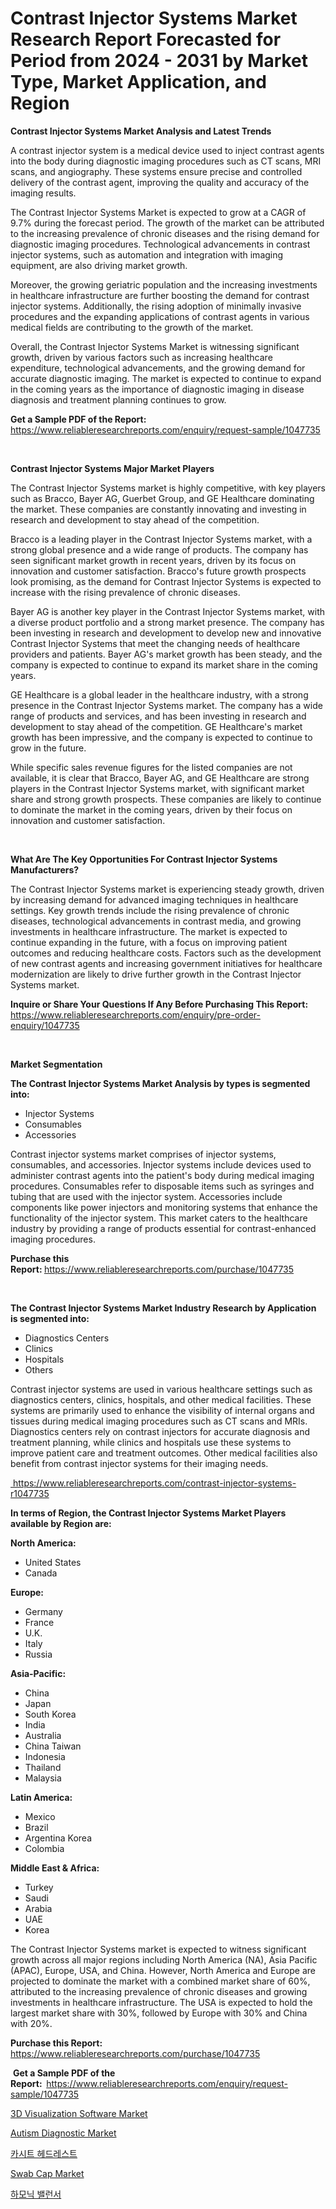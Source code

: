 <p><h1>Contrast Injector Systems Market Research Report Forecasted for Period from 2024 -  2031 by Market Type, Market Application, and Region</h1></p><p><strong>Contrast Injector Systems Market Analysis and Latest Trends</strong></p>
<p><p>A contrast injector system is a medical device used to inject contrast agents into the body during diagnostic imaging procedures such as CT scans, MRI scans, and angiography. These systems ensure precise and controlled delivery of the contrast agent, improving the quality and accuracy of the imaging results.</p><p>The Contrast Injector Systems Market is expected to grow at a CAGR of 9.7% during the forecast period. The growth of the market can be attributed to the increasing prevalence of chronic diseases and the rising demand for diagnostic imaging procedures. Technological advancements in contrast injector systems, such as automation and integration with imaging equipment, are also driving market growth.</p><p>Moreover, the growing geriatric population and the increasing investments in healthcare infrastructure are further boosting the demand for contrast injector systems. Additionally, the rising adoption of minimally invasive procedures and the expanding applications of contrast agents in various medical fields are contributing to the growth of the market.</p><p>Overall, the Contrast Injector Systems Market is witnessing significant growth, driven by various factors such as increasing healthcare expenditure, technological advancements, and the growing demand for accurate diagnostic imaging. The market is expected to continue to expand in the coming years as the importance of diagnostic imaging in disease diagnosis and treatment planning continues to grow.</p></p>
<p><strong>Get a Sample PDF of the Report:&nbsp;</strong> <a href="https://www.reliableresearchreports.com/enquiry/request-sample/1047735">https://www.reliableresearchreports.com/enquiry/request-sample/1047735</a></p>
<p>&nbsp;</p>
<p><strong>Contrast Injector Systems Major Market Players</strong></p>
<p><p>The Contrast Injector Systems market is highly competitive, with key players such as Bracco, Bayer AG, Guerbet Group, and GE Healthcare dominating the market. These companies are constantly innovating and investing in research and development to stay ahead of the competition.</p><p>Bracco is a leading player in the Contrast Injector Systems market, with a strong global presence and a wide range of products. The company has seen significant market growth in recent years, driven by its focus on innovation and customer satisfaction. Bracco's future growth prospects look promising, as the demand for Contrast Injector Systems is expected to increase with the rising prevalence of chronic diseases.</p><p>Bayer AG is another key player in the Contrast Injector Systems market, with a diverse product portfolio and a strong market presence. The company has been investing in research and development to develop new and innovative Contrast Injector Systems that meet the changing needs of healthcare providers and patients. Bayer AG's market growth has been steady, and the company is expected to continue to expand its market share in the coming years.</p><p>GE Healthcare is a global leader in the healthcare industry, with a strong presence in the Contrast Injector Systems market. The company has a wide range of products and services, and has been investing in research and development to stay ahead of the competition. GE Healthcare's market growth has been impressive, and the company is expected to continue to grow in the future.</p><p>While specific sales revenue figures for the listed companies are not available, it is clear that Bracco, Bayer AG, and GE Healthcare are strong players in the Contrast Injector Systems market, with significant market share and strong growth prospects. These companies are likely to continue to dominate the market in the coming years, driven by their focus on innovation and customer satisfaction.</p></p>
<p>&nbsp;</p>
<p><strong>What Are The Key Opportunities For Contrast Injector Systems Manufacturers?</strong></p>
<p><p>The Contrast Injector Systems market is experiencing steady growth, driven by increasing demand for advanced imaging techniques in healthcare settings. Key growth trends include the rising prevalence of chronic diseases, technological advancements in contrast media, and growing investments in healthcare infrastructure. The market is expected to continue expanding in the future, with a focus on improving patient outcomes and reducing healthcare costs. Factors such as the development of new contrast agents and increasing government initiatives for healthcare modernization are likely to drive further growth in the Contrast Injector Systems market.</p></p>
<p><strong>Inquire or Share Your Questions If Any Before Purchasing This Report:</strong> <a href="https://www.reliableresearchreports.com/enquiry/pre-order-enquiry/1047735">https://www.reliableresearchreports.com/enquiry/pre-order-enquiry/1047735</a></p>
<p>&nbsp;</p>
<p><strong>Market Segmentation</strong></p>
<p><strong>The Contrast Injector Systems Market Analysis by types is segmented into:</strong></p>
<p><ul><li>Injector Systems</li><li>Consumables</li><li>Accessories</li></ul></p>
<p><p>Contrast injector systems market comprises of injector systems, consumables, and accessories. Injector systems include devices used to administer contrast agents into the patient's body during medical imaging procedures. Consumables refer to disposable items such as syringes and tubing that are used with the injector system. Accessories include components like power injectors and monitoring systems that enhance the functionality of the injector system. This market caters to the healthcare industry by providing a range of products essential for contrast-enhanced imaging procedures.</p></p>
<p><strong>Purchase this Report:&nbsp;</strong><a href="https://www.reliableresearchreports.com/purchase/1047735">https://www.reliableresearchreports.com/purchase/1047735</a></p>
<p>&nbsp;</p>
<p><strong>The Contrast Injector Systems Market Industry Research by Application is segmented into:</strong></p>
<p><ul><li>Diagnostics Centers</li><li>Clinics</li><li>Hospitals</li><li>Others</li></ul></p>
<p><p>Contrast injector systems are used in various healthcare settings such as diagnostics centers, clinics, hospitals, and other medical facilities. These systems are primarily used to enhance the visibility of internal organs and tissues during medical imaging procedures such as CT scans and MRIs. Diagnostics centers rely on contrast injectors for accurate diagnosis and treatment planning, while clinics and hospitals use these systems to improve patient care and treatment outcomes. Other medical facilities also benefit from contrast injector systems for their imaging needs.</p></p>
<p><a href="https://www.reliableresearchreports.com/contrast-injector-systems-r1047735">&nbsp;https://www.reliableresearchreports.com/contrast-injector-systems-r1047735</a></p>
<p><strong>In terms of Region, the Contrast Injector Systems Market Players available by Region are:</strong></p>
<p>
    <p> <strong> North America: </strong>
        <ul>
            <li>United States</li>
            <li>Canada</li>
        </ul>
        </p> 
    <p> <strong> Europe: </strong>
        <ul>
            <li>Germany</li>
            <li>France</li>
            <li>U.K.</li>
            <li>Italy</li>
            <li>Russia</li>
        </ul>
        </p> 
    <p> <strong> Asia-Pacific: </strong>
        <ul>
            <li>China</li>
            <li>Japan</li>
            <li>South Korea</li>
            <li>India</li>
            <li>Australia</li>
            <li>China Taiwan</li>
            <li>Indonesia</li>
            <li>Thailand</li>
            <li>Malaysia</li>
        </ul>
        </p> 
    <p> <strong> Latin America: </strong>
        <ul>
            <li>Mexico</li>
            <li>Brazil</li>
            <li>Argentina Korea</li>
            <li>Colombia</li>
        </ul>
        </p> 
    <p> <strong> Middle East & Africa: </strong>
        <ul>
            <li>Turkey</li>
            <li>Saudi</li>
            <li>Arabia</li>
            <li>UAE</li>
            <li>Korea</li>
        </ul>
    </p>
    </p>
<p><p>The Contrast Injector Systems market is expected to witness significant growth across all major regions including North America (NA), Asia Pacific (APAC), Europe, USA, and China. However, North America and Europe are projected to dominate the market with a combined market share of 60%, attributed to the increasing prevalence of chronic diseases and growing investments in healthcare infrastructure. The USA is expected to hold the largest market share with 30%, followed by Europe with 30% and China with 20%.</p></p>
<p><strong>Purchase this Report: </strong><a href="https://www.reliableresearchreports.com/purchase/1047735">https://www.reliableresearchreports.com/purchase/1047735</a></p>
<p>&nbsp;<strong>Get a Sample PDF of the Report:&nbsp;&nbsp;</strong><a href="https://www.reliableresearchreports.com/enquiry/request-sample/1047735">https://www.reliableresearchreports.com/enquiry/request-sample/1047735</a></p>
<p><strong></strong></p>
<p><p><a href="https://issuu.com/reportprime-2/docs/3d-visualization-software-market-size-2030.pptx">3D Visualization Software Market</a></p><p><a href="https://github.com/JosephMorgnlvXXff/Market-Research-Report-List-1/blob/main/autism-diagnostic-market.md">Autism Diagnostic Market</a></p><p><a href="https://medium.com/@vlcostes/%EC%8B%9C%EC%9E%A5-%EC%98%88%EC%B8%A1-%EA%B8%80%EB%A1%9C%EB%B2%8C-%EC%B0%A8%EB%9F%89-%EC%8B%9C%ED%8A%B8-%ED%97%A4%EB%93%9C%EB%A0%88%EC%8A%A4%ED%8A%B8-%EB%8F%99%ED%96%A5-%EB%B0%8F-%EC%98%81%ED%96%A5-%EB%B6%84%EC%84%9D-2024-2031-%EC%9D%91%EC%9A%A9-%ED%94%84%EB%A1%9C%EA%B7%B8%EB%9E%A8-%EC%8A%B9%EC%9A%A9%EC%B0%A8-%EC%83%81%EC%9A%A9%EC%B0%A8-%EB%B0%8F-%EC%9C%A0%ED%98%95-%ED%86%B5%ED%95%A9-%EC%9E%90%EB%8F%99%EC%B0%A8-%EC%8B%9C%ED%8A%B8-%ED%97%A4%EB%93%9C%EB%A0%88%EC%8A%A4%ED%8A%B8-%EC%A1%B0%EC%A0%88-%EA%B0%80%EB%8A%A5%ED%95%9C-%EC%9E%90%EB%8F%99%EC%B0%A8-d080d29be0eb">카시트 헤드레스트</a></p><p><a href="https://github.com/ochgvvcj16/Market-Research-Report-List-1/blob/main/swab-cap-market.md">Swab Cap Market</a></p><p><a href="https://medium.com/@kelvinfeenrey98677/%EC%A1%B0%ED%99%94%EC%A7%84%ED%83%80-%EB%A7%88%EC%BC%93-%EC%A0%84%EB%A7%9D-%EC%99%84%EB%B2%BD%ED%95%9C-%EC%82%B0%EC%97%85-%EB%B6%84%EC%84%9D-2024%EB%85%84%EB%B6%80%ED%84%B0-2031%EB%85%84%EA%B9%8C%EC%A7%80-5d7165ce2562">하모닉 밸런서</a></p></p>
